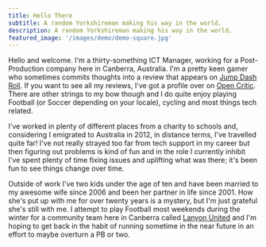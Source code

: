 ```yaml
---
title: Hello There
subtitle: A random Yorkshireman making his way in the world.
description: A random Yorkshireman making his way in the world.
featured_image: '/images/demo/demo-square.jpg'
---
```

Hello and welcome. I'm a thirty-something ICT Manager, working for a Post-Production company here in Canberra, Australia. I'm a pretty keen gamer who sometimes commits thoughts into a review that appears on [Jump Dash Roll](https://www.jumpdashroll.com). If you want to see all my reviews, I've got a profile over on [Open Critic](https://t.co/kQ3iHLGRIP). There are other strings to my bow though and I do quite enjoy playing Football (or Soccer depending on your locale), cycling and most things tech related.

I've worked in plenty of different places from a charity to schools and, considering I emigrated to Australia in 2012, in distance terms, I've travelled quite far! I've not really strayed too far from tech support in my career but then figuring out problems is kind of fun and in the role I currently inhibit I've spent plenty of time fixing issues and uplifting what was there; it's been fun to see things change over time.

Outside of work I've two kids under the age of ten and have been married to my awesome wife since 2006 and been her partner in life since 2001. How she's put up with me for over twenty years is a mystery, but I'm just grateful she's still with me. I attempt to play Football most weekends during the winter for a community team here in Canberra called [Lanyon United](http://www.lanyonunited.org) and I'm hoping to get back in the habit of running sometime in the near future in an effort to maybe overturn a PB or two.